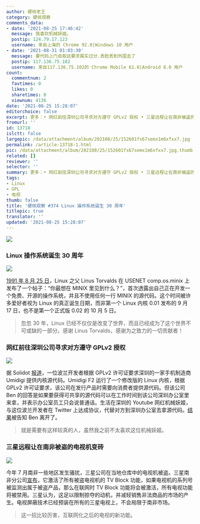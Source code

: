 ```yaml
---
author: 硬核老王
category: 硬核观察
comments_data:
- date: '2021-08-25 17:46:42'
  message: 我喜欢机械妖姬。
  postip: 124.79.17.123
  username: 来自上海的 Chrome 92.0|Windows 10 用户
- date: '2021-08-31 01:03:30'
  message: 要代码上门自取这要求属实过分.丢脸丢到外国去了
  postip: 117.136.75.102
  username: 来自117.136.75.102的 Chrome Mobile 61.0|Android 8.0 用户
count:
  commentnum: 2
  favtimes: 0
  likes: 0
  sharetimes: 0
  viewnum: 4136
date: '2021-08-25 15:28:07'
editorchoice: false
excerpt: 更多：• 网红前往深圳公司寻求对方遵守 GPLv2 授权 • 三星远程让在南非被盗的电视机变砖
fromurl: ''
id: 13718
islctt: false
largepic: /data/attachment/album/202108/25/152601fs67semx1m6xfxx7.jpg
permalink: /article-13718-1.html
pic: /data/attachment/album/202108/25/152601fs67semx1m6xfxx7.jpg.thumb.jpg
related: []
reviewer: ''
selector: ''
summary: 更多：• 网红前往深圳公司寻求对方遵守 GPLv2 授权 • 三星远程让在南非被盗的电视机变砖
tags:
- Linux
- GPL
- 电视
thumb: false
title: '硬核观察 #374 Linux 操作系统诞生 30 周年'
titlepic: true
translator: ''
updated: '2021-08-25 15:28:07'
---
```


![](/data/attachment/album/202108/25/152601fs67semx1m6xfxx7.jpg)


### Linux 操作系统诞生 30 周年


![](/data/attachment/album/202108/25/152601md9jbdd5mxr7yyq1.jpg)


[1991 年 8 月 25 日](https://en.wikipedia.org/wiki/Linux_kernel)，Linux 之父 Linus Torvalds 在 USENET comp.os.minix 上发布了一个帖子：“你最想在 MINIX 里见到什么？”，首次透露出自己正在开发一个免费、开源的操作系统，并且不使用任何一行 MINIX 的源代码。这个时间被许多爱好者视为 Linux 的真正诞生日期，而非第一个 Linux 内核 0.01 发布的 9 月 17 日，也不是第一个正式版 0.02 的 10 月 5 日。



> 
> 忽忽 30 年，Linux 已经不仅仅是改变了世界，而且已经成为了这个世界不可或缺的一部分。感谢 Linus Torvalds，感谢为之致力的一切贡献者！
> 
> 
> 


### 网红前往深圳公司寻求对方遵守 GPLv2 授权


![](/data/attachment/album/202108/25/152621wy85b8n51m3w586m.jpg)


据 Solidot [报道](https://www.solidot.org/story?sid=68656)，一位波兰开发者根据 GPLv2 许可证要求深圳的一家手机制造商 Umidigi 提供内核源代码。Umidigi F2 运行了一个修改版的 Linux 内核，根据 GPLv2 许可证要求，该公司在发行产品时需要向消费者提供源代码。但该公司 Ben 的回答是如果要获得可共享的源代码可以在工作时间到该公司深圳办公室里来拿，并表示办公室员工只会说普通话。生活在深圳的 Youtube 网红机械妖姬，与这位波兰开发者在 Twitter 上达成协议，代替对方到深圳办公室去拿源代码。[结果](https://twitter.com/RealSexyCyborg/status/1428706989274583049)被告知 Ben 离开了。



> 
> 就是需要有这样较真的人，虽然我之前不太喜欢这位机械妖姬。
> 
> 
> 


### 三星远程让在南非被盗的电视机变砖


![](/data/attachment/album/202108/25/152633b3usdm4cfma0uuuz.jpg)


今年 7 月南非一些地区发生骚扰，三星公司在当地仓库中的电视机被盗。三星南非分公司[宣布](https://teeveetee.blogspot.com/2021/08/samsung-south-africa-activates-tv-block.html)，它激活了所有被盗电视机的 TV Block 功能，如果电视机的系列号被监测出属于被盗产品，那么在联网时 TV Block 功能将会被激活，所有电视功能将被禁用。三星认为，这足以限制掠夺的动机，并减轻销售非法商品的市场的产生。电视屏蔽技术已经预装在所有的三星电视上，不会局限于南非市场。



> 
> 这一招比较厉害，互联网化之后的电视的新功能。
> 
> 
>